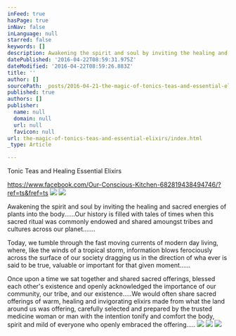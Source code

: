 ```yaml
---
inFeed: true
hasPage: true
inNav: false
inLanguage: null
starred: false
keywords: []
description: Awakening the spirit and soul by inviting the healing and sacred energies of plants into the body......Our history is filled with tales of times when this sacred ritual was commonly endowed and shared amoungst tribes and cultures across our planet.......
datePublished: '2016-04-22T08:59:31.975Z'
dateModified: '2016-04-22T08:59:26.883Z'
title: ''
author: []
sourcePath: _posts/2016-04-21-the-magic-of-tonics-teas-and-essential-elixirs.md
published: true
authors: []
publisher:
  name: null
  domain: null
  url: null
  favicon: null
url: the-magic-of-tonics-teas-and-essential-elixirs/index.html
_type: Article

---
```

Tonic Teas and Healing Essential Elixirs

https://www.facebook.com/Our-Conscious-Kitchen-682819438494746/?ref=ts&fref=ts
![](https://the-grid-user-content.s3-us-west-2.amazonaws.com/3d86577a-4863-4bc6-933c-7b190bba42ad.jpg)
![](https://the-grid-user-content.s3-us-west-2.amazonaws.com/bec082ea-8509-493d-b175-e3322626cb89.jpg)

Awakening the spirit and soul by inviting the healing and sacred energies of plants into the body......Our history is filled with tales of times when this sacred ritual was commonly endowed and shared amoungst tribes and cultures across our planet.......

Today, we tumble through the fast moving currents of modern day living, where, like the winds of a tropical storm, information blows ferociously across the surface of our society dragging us in the direction of wha ever is said to be true, valuable or important for that given moment......

Once upon a time we sat together and shared sacred offerings, blessed each other's existence and openly acknowledged the importance of our community, our tribe, and our existence.....We would often share sacred offerings of warm, healing and invigorating elixirs made from what the land around us was offering, carefully selected and prepared by the trusted medicine woman or man with the intention tonify and comfort the body, spirit and mild of everyone who openly embraced the offering.....
![](https://the-grid-user-content.s3-us-west-2.amazonaws.com/7e9a5810-c5a5-4a31-a81d-660bf63589fc.jpg)
![](https://the-grid-user-content.s3-us-west-2.amazonaws.com/78147ef5-cce1-4fb5-a35d-c95c79dfd5a0.png)
![](https://the-grid-user-content.s3-us-west-2.amazonaws.com/fbc2eb3f-855d-4da1-80c5-f513c4f8b84d.jpg)